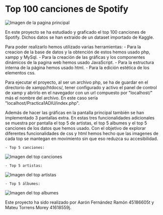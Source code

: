 
# Top 100 canciones de Spotify

![Imagen de la pagina principal](/images/pagina_principal.png)

En este proyecto se ha estudiado y graficado el top 100 canciones de Spotify. Dichos datos se han extraído de un dataset importado de Kaggle.

Para poder realizarlo hemos utilizado varias herramientas:
    - Para la creacion de la base de datos y la obtención de estos hemos usado php, xampp y MySql.
    - Para la creación de las gráficas y los componentes dinámicos de la pagina web hemos usado JavaScript.
    - Para la estructura interna de la página hemos usado html.
    - Para la edición estética de los elementos css.

Para ejecutar el proyecto, al ser un archivo php, se ha de guardar en el directorio de xampp/htdocs/, tener configurado y activo el panel de control de xamp y abrirlo en el navegador con un url compuesto por "localhost/" más el nombre del archivo. En este caso sería "localhost/Practica1ADIU/index.php".

Además de hacer las gráficas en la pantalla principal también se han implementado 3 pantallas extra. En estas tres funcionalidades adicionales se muestra por pantalla el top 5 de artistas, el top 5 albumes y el top 5 canciones de los datos que hemos usado. Con el objetivo de explorar diferentes funcionalidades de css y html hemos hecho que las imagenes de cada top se mantegan en movimiento sin que eso reduzca su accesibilidad.

    - Top 5 canciones:
![Imagen del top canciones](/images/top_songs.png)

    - Top 5 artistas:
![Imagen del top artistas](/images/top_singers.png)

    - Top 5 álbumes:
![Imagen del top albumes](/images/top_albumes.png)

Este proyecto ha sido realizado por Aarón Fernández Ramón 45186605t y Mateu Torrens Morey 41618559j.
